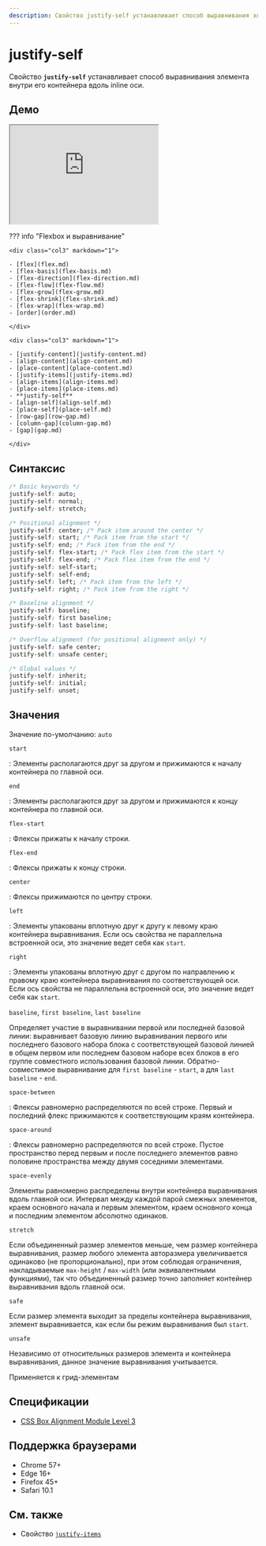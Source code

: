 ```yaml
---
description: Свойство justify-self устанавливает способ выравнивания элемента внутри его контейнера вдоль inline оси
---
```


# justify-self

Свойство **`justify-self`** устанавливает способ выравнивания элемента внутри его контейнера вдоль inline оси.

## Демо

<iframe class="interactive is-default-height" height="200" src="https://interactive-examples.mdn.mozilla.net/pages/css/justify-self.html" title="MDN Web Docs Interactive Example" loading="lazy" data-readystate="complete"></iframe>

??? info "Flexbox и выравнивание"

    <div class="col3" markdown="1">

    - [flex](flex.md)
    - [flex-basis](flex-basis.md)
    - [flex-direction](flex-direction.md)
    - [flex-flow](flex-flow.md)
    - [flex-grow](flex-grow.md)
    - [flex-shrink](flex-shrink.md)
    - [flex-wrap](flex-wrap.md)
    - [order](order.md)

    </div>

    <div class="col3" markdown="1">

    - [justify-content](justify-content.md)
    - [align-content](align-content.md)
    - [place-content](place-content.md)
    - [justify-items](justify-items.md)
    - [align-items](align-items.md)
    - [place-items](place-items.md)
    - **justify-self**
    - [align-self](align-self.md)
    - [place-self](place-self.md)
    - [row-gap](row-gap.md)
    - [column-gap](column-gap.md)
    - [gap](gap.md)

    </div>

## Синтаксис

```css
/* Basic keywords */
justify-self: auto;
justify-self: normal;
justify-self: stretch;

/* Positional alignment */
justify-self: center; /* Pack item around the center */
justify-self: start; /* Pack item from the start */
justify-self: end; /* Pack item from the end */
justify-self: flex-start; /* Pack flex item from the start */
justify-self: flex-end; /* Pack flex item from the end */
justify-self: self-start;
justify-self: self-end;
justify-self: left; /* Pack item from the left */
justify-self: right; /* Pack item from the right */

/* Baseline alignment */
justify-self: baseline;
justify-self: first baseline;
justify-self: last baseline;

/* Overflow alignment (for positional alignment only) */
justify-self: safe center;
justify-self: unsafe center;

/* Global values */
justify-self: inherit;
justify-self: initial;
justify-self: unset;
```

## Значения

Значение по-умолчанию: `auto`

`start`

: Элементы располагаются друг за другом и прижимаются к началу контейнера по главной оси.

`end`

: Элементы располагаются друг за другом и прижимаются к концу контейнера по главной оси.

`flex-start`

: Флексы прижаты к началу строки.

`flex-end`

: Флексы прижаты к концу строки.

`center`

: Флексы прижимаются по центру строки.

`left`

: Элементы упакованы вплотную друг к другу к левому краю контейнера выравнивания. Если ось свойства не параллельна встроенной оси, это значение ведет себя как `start`.

`right`

: Элементы упакованы вплотную друг с другом по направлению к правому краю контейнера выравнивания по соответствующей оси. Если ось свойства не параллельна встроенной оси, это значение ведет себя как `start`.

`baseline`, `first baseline`, `last baseline`

Определяет участие в выравнивании первой или последней базовой линии: выравнивает базовую линию выравнивания первого или последнего базового набора блока с соответствующей базовой линией в общем первом или последнем базовом наборе всех блоков в его группе совместного использования базовой линии. Обратно-совместимое выравнивание для `first baseline` - `start`, а для `last baseline` - `end`.

`space-between`

: Флексы равномерно распределяются по всей строке. Первый и последний флекс прижимаются к соответствующим краям контейнера.

`space-around`

: Флексы равномерно распределяются по всей строке. Пустое пространство перед первым и после последнего элементов равно половине пространства между двумя соседними элементами.

`space-evenly`

Элементы равномерно распределены внутри контейнера выравнивания вдоль главной оси. Интервал между каждой парой смежных элементов, краем основного начала и первым элементом, краем основного конца и последним элементом абсолютно одинаков.

`stretch`

Если объединенный размер элементов меньше, чем размер контейнера выравнивания, размер любого элемента авторазмера увеличивается одинаково (не пропорционально), при этом соблюдая ограничения, накладываемые `max-height` / `max-width` (или эквивалентными функциями), так что объединенный размер точно заполняет контейнер выравнивания вдоль главной оси.

`safe`

Если размер элемента выходит за пределы контейнера выравнивания, элемент выравнивается, как если бы режим выравнивания был `start`.

`unsafe`

Независимо от относительных размеров элемента и контейнера выравнивания, данное значение выравнивания учитывается.

Применяется к грид-элементам

## Спецификации

-   [CSS Box Alignment Module Level 3](https://drafts.csswg.org/css-align-3/#propdef-justify-self)

## Поддержка браузерами

-   Chrome 57+
-   Edge 16+
-   Firefox 45+
-   Safari 10.1

## См. также

-   Свойство [`justify-items`](justify-items.md)
